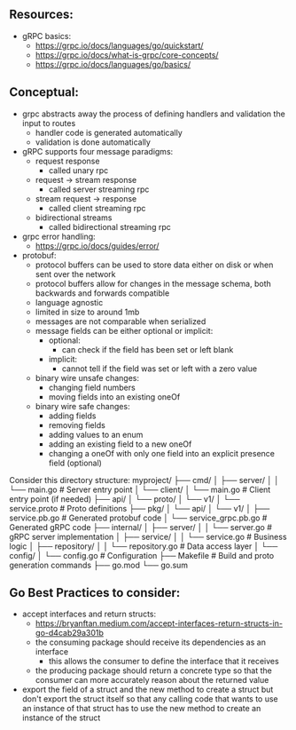## Resources:
- gRPC basics:
    - https://grpc.io/docs/languages/go/quickstart/
    - https://grpc.io/docs/what-is-grpc/core-concepts/
    - https://grpc.io/docs/languages/go/basics/

## Conceptual:
- grpc abstracts away the process of defining handlers and validation the input to routes
    - handler code is generated automatically
    - validation is done automatically
- gRPC supports four message paradigms:
    - request response
        - called unary rpc
    - request -> stream response
        - called server streaming rpc
    - stream request -> response
        - called client streaming rpc
    - bidirectional streams
        - called bidirectional streaming rpc
- grpc error handling:
    - https://grpc.io/docs/guides/error/
- protobuf:
    - protocol buffers can be used to store data either on disk or when sent over the network
    - protocol buffers allow for changes in the message schema, both backwards and forwards compatible
    - language agnostic
    - limited in size to around 1mb
    - messages are not comparable when serialized
    - message fields can be either optional or implicit:
        - optional:
            - can check if the field has been set or left blank
        - implicit:
            - cannot tell if the field was set or left with a zero value
    - binary wire unsafe changes:
        - changing field numbers
        - moving fields into an existing oneOf
    - binary wire safe changes:
        - adding fields
        - removing fields
        - adding values to an enum
        - adding an existing field to a new oneOf
        - changing a oneOf with only one field into an explicit presence field (optional)



Consider this directory structure:
myproject/
├── cmd/
│   ├── server/
│   │   └── main.go          # Server entry point
│   └── client/
│       └── main.go          # Client entry point (if needed)
├── api/
│   └── proto/
│       └── v1/
│           └── service.proto # Proto definitions
├── pkg/
│   └── api/
│       └── v1/
│           ├── service.pb.go       # Generated protobuf code
│           └── service_grpc.pb.go  # Generated gRPC code
├── internal/
│   ├── server/
│   │   └── server.go        # gRPC server implementation
│   ├── service/
│   │   └── service.go       # Business logic
│   ├── repository/
│   │   └── repository.go    # Data access layer
│   └── config/
│       └── config.go        # Configuration
├── Makefile                  # Build and proto generation commands
├── go.mod
└── go.sum


## Go Best Practices to consider:
- accept interfaces and return structs:
    - https://bryanftan.medium.com/accept-interfaces-return-structs-in-go-d4cab29a301b
    - the consuming package should receive its dependencies as an interface
        - this allows the consumer to define the interface that it receives
    - the producing package should return a concrete type so that the consumer 
      can more accurately reason about the returned value
- export the field of a struct and the new method to create a struct but don't
  export the struct itself so that any calling code that wants to use an instance
  of that struct has to use the new method to create an instance of the struct